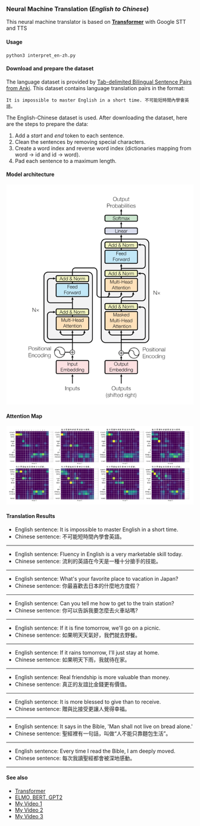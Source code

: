 ### Neural Machine Translation (*English to Chinese*) 

This neural machine translator is based on [**Transformer**](https://arxiv.org/abs/1706.03762) with Google STT and TTS

#### Usage

```
python3 interpret_en-zh.py
```

#### Download and prepare the dataset

The language dataset is provided by [Tab-delimited Bilingual Sentence Pairs from Anki](http://www.manythings.org/anki/). This dataset contains language translation pairs in the format:

```
It is impossible to master English in a short time.	不可能短時間內學會英語。
```

The English-Chinese dataset is used. After downloading the dataset, here are the steps to prepare the data:

1. Add a *start* and *end* token to each sentence.
2. Clean the sentences by removing special characters.
3. Create a word index and reverse word index (dictionaries mapping from word → id and id → word).
4. Pad each sentence to a maximum length.

#### Model architecture

![Transformer](images/transformer.png)

#### Attention Map

![Attention Map](images/attention_map.png)

#### Translation Results

* English sentence: It is impossible to master English in a short time.
* Chinese sentence: 不可能短時間內學會英語。
---
* English sentence: Fluency in English is a very marketable skill today.
* Chinese sentence: 流利的英語在今天是一種十分搶手的技能。
---
* English sentence: What's your favorite place to vacation in Japan?
* Chinese sentence: 你最喜歡去日本的什麼地方度假？
---
* English sentence: Can you tell me how to get to the train station?
* Chinese sentence: 你可以告訴我要怎麼去火車站嗎?
---
* English sentence: If it is fine tomorrow, we'll go on a picnic.
* Chinese sentence: 如果明天天氣好，我們就去野餐。
---
* English sentence: If it rains tomorrow, I'll just stay at home.
* Chinese sentence: 如果明天下雨，我就待在家。
---
* English sentence: Real friendship is more valuable than money.
* Chinese sentence: 真正的友誼比金錢更有價值。
---
* English sentence: It is more blessed to give than to receive.
* Chinese sentence: 贈與比接受更讓人覺得幸福。
---
* English sentence: It says in the Bible, 'Man shall not live on bread alone.'
* Chinese sentence: 聖經裡有一句話，叫做“人不能只靠麵包生活”。
---
* English sentence: Every time I read the Bible, I am deeply moved.
* Chinese sentence: 每次我讀聖經都會被深地感動。
---

#### See also
* [Transformer](https://youtu.be/ugWDIIOHtPA)
* [ELMO, BERT, GPT2](https://youtu.be/UYPa347-DdE)
* [My Video 1](https://www.linkedin.com/posts/joseph-huang-793541167_neural-machine-translation-with-transformer-activity-6608735481784045568-lH8k)
* [My Video 2](https://www.linkedin.com/posts/joseph-huang-793541167_neural-machine-translation-with-transformer-activity-6609418383911948288-ZCe6)
* [My Video 3](https://www.linkedin.com/posts/joseph-huang-793541167_neural-machine-translation-with-transformer-activity-6609420823235260416-Ezgi)
